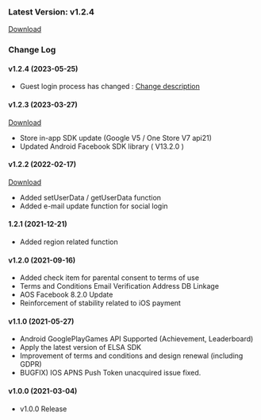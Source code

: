 ### Latest Version: v1.2.4

[Download](https://xyuditqzezxs1008973.cdn.ntruss.com/sdk/GAMEPOT_Unreal_SDK_Release_230420.zip)


### Change Log

#### v1.2.4 (2023-05-25)

- Guest login process has changed : [Change description](https://docs.gamepot.io/english/gamepot_faq#ver-3.5.1-changes)

#### v1.2.3 (2023-03-27)

[Download](https://xyuditqzezxs1008973.cdn.ntruss.com/sdk/GAMEPOT_Unreal_SDK_Release_230327.zip)

- Store in-app SDK update (Google V5 / One Store V7 api21)
- Updated Android Facebook SDK library ( V13.2.0 )


#### v1.2.2 (2022-02-17)

[Download](https://xyuditqzezxs1008973.cdn.ntruss.com/sdk/GAMEPOT_Unreal_SDK_20220217.zip)

- Added setUserData / getUserData function
- Added e-mail update function for social login

#### 1.2.1 (2021-12-21)

- Added region related function

#### v1.2.0 (2021-09-16)

- Added check item for parental consent to terms of use
- Terms and Conditions Email Verification Address DB Linkage
- AOS Facebook 8.2.0 Update
- Reinforcement of stability related to iOS payment

#### v1.1.0 (2021-05-27)

- Android GooglePlayGames API Supported (Achievement, Leaderboard)
- Apply the latest version of ELSA SDK
- Improvement of terms and conditions and design renewal (including GDPR)
- BUGFIX) IOS APNS Push Token unacquired issue fixed.

#### v1.0.0 (2021-03-04)

- v1.0.0 Release

